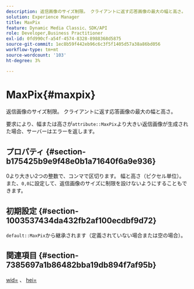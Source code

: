 ```yaml
---
description: 返信画像のサイズ制限。 クライアントに返す応答画像の最大の幅と高さ。
solution: Experience Manager
title: MaxPix
feature: Dynamic Media Classic、SDK/API
role: Developer,Business Practitioner
exl-id: 0fd990cf-a54f-4574-8328-8988368d5875
source-git-commit: 1ec8b59f442eb96c6c3f5f1405d57a38a86bd056
workflow-type: tm+mt
source-wordcount: '103'
ht-degree: 3%

---
```


# MaxPix{#maxpix}

返信画像のサイズ制限。 クライアントに返す応答画像の最大の幅と高さ。

要求により、幅または高さが`attribute::MaxPix`より大きい返信画像が生成された場合、サーバーはエラーを返します。

## プロパティ {#section-b175425b9e9f48e0b1a71640f6a9e936}

0より大きい2つの整数で、コンマで区切ります。 幅と高さ（ピクセル単位）。 また、`0,0`に設定して、返信画像のサイズに制限を設けないようにすることもできます。

## 初期設定 {#section-1003537434da432fb2af100ecdbf9d72}

`default::MaxPix`から継承されます（定義されていない場合または空の場合）。

## 関連項目 {#section-7385697a1b86482bba19db894f7af95b}

[wid=](../../../../../is-api/http-ref/image-serving-api-ref/c-http-protocol-reference/c-command-reference/r-is-http-wid.md#reference-bfeadcb67bf4485f851eb21345527e47) 、 [hei=](../../../../../is-api/http-ref/image-serving-api-ref/c-http-protocol-reference/c-command-reference/r-is-http-hei.md#reference-6d6f556ccc0e4b98a815e8a5c1944a96)
